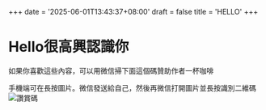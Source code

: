 +++
date = '2025-06-01T13:43:37+08:00'
draft = false
title = 'HELLO'
+++

# Hello很高興認識你
如果你喜歡這些內容，可以用微信掃下面這個碼贊助作者一杯咖啡
<!--more-->

手機端可在長按圖片。微信發送給自己，然後再微信打開圖片並長按識別二維碼
![讚賞碼](/image/mm_reward_qrcode_1748756839642.png)